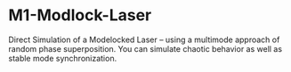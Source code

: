 # M1-Modlock-Laser

Direct Simulation of a Modelocked Laser – using a multimode approach of random phase
superposition. You can simulate chaotic behavior as well as stable mode synchronization.
